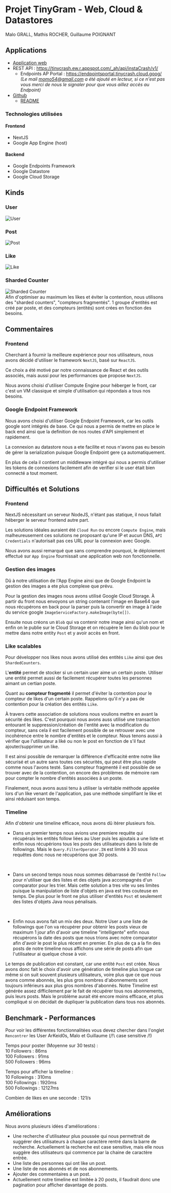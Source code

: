 # Projet TinyGram - Web, Cloud & Datastores
Malo GRALL, Mathis ROCHER, Guillaume POIGNANT

## Applications
- [Application web](http://univ-cloud.ew.r.appspot.com/)
- REST API : https://tinycrash.ew.r.appspot.com/_ah/api/instaCrash/v1/
  - Endpoints AP Portal : https://endpointsportal.tinycrash.cloud.goog/
  _(Le mail momo54@gmail.com a été ajouté en lecteur, si ce n'est pas vous merci de nous le signaler pour que vous aillez accès au Endpoint)_
- [Github](https://github.com/grallm/m1-google-cloud/)
  - [README](https://github.com/grallm/m1-google-cloud/blob/main/README.md)

### Technologies utilisées
#### Frontend
- NextJS
- Google App Engine (host)

#### Backend
- Google Endpoints Framework
- Google Datastore
- Google Cloud Storage


## Kinds
### User
![User](./img-report/user.png)

### Post
![Post](./img-report/post.png)

### Like
![Like](./img-report/like.png)

### Sharded Counter
![Sharded Counter](./img-report/sharded-counter.png)<br/>
Afin d'optimiser au maximum les likes et éviter la contention, nous utilisons des "sharded counters", "compteurs fragmentés". 1 groupe d'entités est créé par poste, et des compteurs (entités) sont crées en fonction des besoins.
 

## Commentaires
### Frontend
Cherchant à fournir la meilleure expérience pour nos utilisateurs, nous avons décidé d'utiliser le framework `NextJS`, basé sur `ReactJS`.

Ce choix a été motivé par notre connaissance de React et des outils associés, mais aussi pour les performances que propose `NextJS`.

Nous avons choisi d'utiliser Compute Engine pour héberger le front, car c'est un VM classique et simple d'utilisation qui répondais a tous nos besoins. 

### Google Endpoint Framework

Nous avons choisi d'utiliser Google Endpoint Framework, car les outils google sont intégrés de base. Ce qui nous a permis 
de mettre en place le back end ainsi que la definition de nos routes d'API simplement et rapidement.

La connexion au datastore nous a ete facilite et nous n'avons pas eu besoin de gérer la serialization puisque Google Endpoint gere ça automatiquement. 

En plus de cela il contient un middleware intégré qui nous a permis d'utiliser les tokens de connexions facilement afin de verifier
si le user était bien connecté a tout moment.

## Difficultés et Solutions
### Frontend
NextJS nécessitant un serveur NodeJS, n'étant pas statique, il nous fallait héberger le serveur frontend autre part.

Les solutions idéales auraient été `Cloud Run` ou encore `Compute Engine`, mais malheureusement ces solutions ne proposant qu'une IP et aucun DNS, `API Credentials` n'autorisait pas ces URL pour la connexion avec Google.

Nous avons aussi remarqué que sans comprendre pourquoi, le déploiement effectué sur `App Engine` fournissait une application web non fonctionnelle.

### Gestion des images

Dû à notre utilisation de l'App Engine ainsi que de Google Endpoint la gestion des images a ete plus complexe que prévu. 

Pour la gestion des images nous avons utilisé Google Cloud Storage. À partir du front nous envoyons un string contenant
l'image en Base64 que nous récupérons en back pour la parser puis la convertir en image à l'aide du service google `ImageServiceFactory.makeImage(byte[])`.

Ensuite nous créons un `Blob` qui va contenir notre image ainsi qu'un nom et enfin on le publie sur le Cloud Storage 
et on récupère le lien du blob pour le mettre dans notre entity `Post` et y avoir accès en front.

### Like scalables 
Pour développer nos likes nous avons utilisé des entités `Like` ainsi que des `ShardedCounters`. 

L'**entité** permet de stocker si un certain user aime un certain poste. Utiliser une entité permet aussi de facilement récupérer toutes les personnes aimant un certian poste.

Quant au **compteur fragmenté** il permet d'éviter la contention pour le compteur de likes d'un certain poste. Rappelons qu'il n'y a pas de contention pour la création des entités `Like`.

À travers cette association de solutions nous voulions mettre en avant la sécurité des likes. C'est pourquoi nous avons auss utilisé une transaction entourant le suppression/création de l'entité avec la modification du compteur, sans cela il est facilement possible de se retrouver avec une incohérence entre le nombre d'entités et le compteur. Nous tenons aussi à vérifier que l'utilisateur a liké ou non le post en fonction de s'il faut ajouter/supprimer un like.

Il est ainsi possible de remarquer la différence d'efficacité entre notre like sécurisé et un autre sans toutes ces sécurités, qui peut être plus rapide comme nous l'avons testé. Sans compteur fragmenté il est possible de se trouver avec de la contention, on encore des problèmes de mémoire ram pour compter le nombre d'entités associées à un poste.

Finalement, nous avons aussi tenu à utiliser la véritable méthode appelée lors d'un like venant de l'application, pas une méthode simplifiant le like et ainsi réduisant son temps.


### Timeline
Afin d'obtenir une timeline efficace, nous avons dû itérer plusieurs fois.

- Dans un premier temps nous avions une premiere requête qui récupérais les entités follow liées au User puis les ajoutais 
a une liste et enfin nous récupérions tous les posts des utilisateurs dans la liste de followings.
Mais le `Query.FilterOperator.IN` est limité à 30 sous requêtes donc nous ne récupérions que 30 posts. 

<br/>

- Dans un second temps nous nous sommes débarrassé de l'entité `Follow` pour n'utiliser que des listes et des objets java 
accompagnés d'un comparator pour les trier. Mais cette solution a tres vite vu ses limites puisque la manipulation de liste 
d'objets en java est tres couteuse en temps.
De plus pour le front ne plus utiliser d'entités `Post` et seulement des listes d'objets Java nous pénalisais.

<br/>

- Enfin nous avons fait un mix des deux. Notre User a une liste de followings que l'on va récupérer pour obtenir les posts
vieux de maximum 1 jour afin d'avoir une timeline "intelligente" enfin nous récupérons la date des posts que nous trions avec notre
comparator afin d'avoir le post le plus récent en premier. En plus de ça a la fin des posts de notre timeline nous affichons une 
série de posts afin que l'utilisateur ai quelque chose à voir.

Le temps de publication est constant, car une entité `Post` est créée. Nous avons donc fait le choix d'avoir une génération de timeline plus longue car même si on suit souvent plusieurs utilisateurs, voire plus que ce que nous avons comme abonnés, les plus gros nombres d'abonnements sont toujours inférieurs aux plus gros nombres d'abonnés. Notre Timeline est générée assez difficilement par le fait de récupérer tous nos abonnements, puis leurs posts. Mais le problème aurait été encore moins efficace, et plus compliqué si on décidait de dupliquer la publication dans tous nos abonnés.


## Benchmark - Performances
Pour voir les différentes fonctionnalitées vous devez chercher dans l'onglet `Rencontrer` les User ArKeid0s, Malo et Guillaume (/!\ case sensitive /!\)

Temps pour poster (Moyenne sur 30 tests) : <br/>
10 Followers : 86ms <br/>
100 Followers : 91ms <br/>
500 Followers : 96ms <br/>

Temps pour afficher la timeline : <br/>
10 Followings : 310ms <br/>
100 Followings : 1920ms <br/>
500 Followings : 12127ms <br/>

Combien de likes en une seconde : 121/s

## Améliorations
Nous avons plusieurs idées d'améliorations :
- Une recherche d'utilisateur plus poussée qui nous permettrait de suggérer des utilisateurs à chaque caractère rentré dans la barre de
recherche. Actuellement la recherche est case sensitive, mais elle nous suggère des utilisateurs qui commence par la chaine de caractère entrée.
- Une liste des personnes qui ont like un post.
- Une liste de nos abonnés et de nos abonnements.
- Ajouter des commentaires a un post.
- Actuellement notre timeline est limitée à 20 posts, il faudrait donc une pagination pour afficher davantage de posts.
